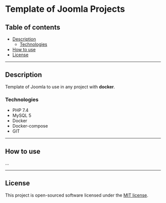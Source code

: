 # Template of Joomla Projects

## Table of contents

- [Description](#description)
	- [Technologies](#technologies)
- [How to use](#how-to-use)
- [License](#license)

---

## Description
Template of Joomla to use in any project with **docker**.

### Technologies
- PHP 7.4
- MySQL 5
- Docker
- Docker-compose
- GIT

---

## How to use
...

---

## License

This project is open-sourced software licensed under the [MIT license](LICENSE).
